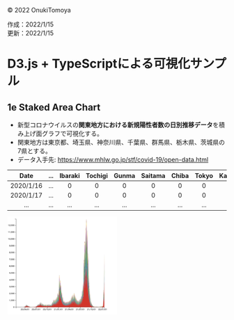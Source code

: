 ©︎ 2022 OnukiTomoya  

作成：2022/1/15  
更新：2022/1/15  


# D3.js + TypeScriptによる可視化サンプル

## 1e Staked Area Chart
- 新型コロナウイルスの**関東地方における新規陽性者数の日別推移データ**を積み上げ面グラフで可視化する。
- 関東地方は東京都、埼玉県、神奈川県、千葉県、群馬県、栃木県、茨城県の7県とする。
- データ入手先: https://www.mhlw.go.jp/stf/covid-19/open-data.html

| Date      | ...    | Ibaraki  | Tochigi | Gunma | Saitama | Chiba | Tokyo | Kanagawa | ...  |
| :----:    | :----: | :----:   | :----:  | :----:| :----:  | :----:| :----:| :----:   | ---- |
| 2020/1/16 | ...    |  0       |   0     |  0    |  0      |  0    |  0    |  0       | ...  |
| 2020/1/17 | ...    |  0       |   0     |  0    |  0      |  0    |  0    |  0       | ...  |
| ...       | ...    | ...      | ...     | ...   | ...     | ...   | ...   | ...      | ...  |

<img src="./img/1e_StakedAreaChart.png" width="50%">
